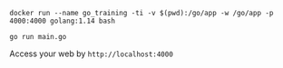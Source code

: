 ```
docker run --name go_training -ti -v $(pwd):/go/app -w /go/app -p 4000:4000 golang:1.14 bash
```

```
go run main.go
```

Access your web by `http://localhost:4000`
